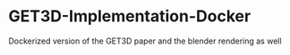 # GET3D-Implementation-Docker
Dockerized version of the GET3D paper and the blender rendering as well
